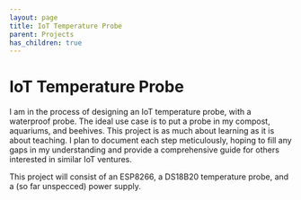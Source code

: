 ```yaml
---
layout: page
title: IoT Temperature Probe
parent: Projects
has_children: true
---
```

# IoT Temperature Probe

I am in the process of designing an IoT temperature probe, with a waterproof probe.
The ideal use case is to put a probe in my compost, aquariums, and beehives. This project is as much about learning as it is about teaching. 
I plan to document each step meticulously, hoping to fill any gaps in my understanding and provide a comprehensive guide for others interested in similar IoT ventures.

This project will consist of an ESP8266, a DS18B20 temperature probe, and a (so far unspecced) power supply.
